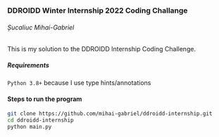 ### DDROIDD Winter Internship 2022 Coding Challange
###### Șucaliuc Mihai-Gabriel

This is my solution to the DDROIDD Internship Coding Challenge.


##### Requirements
```Python 3.8+```
because I use type hints/annotations

#### Steps to run the program
```bash
git clone https://github.com/mihai-gabriel/ddroidd-internship.git
cd ddroidd-internship
python main.py
```
